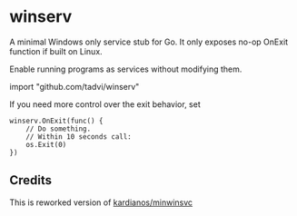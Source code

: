 # winserv

A minimal Windows only service stub for Go.
It only exposes no-op OnExit function if built on Linux.

Enable running programs as services without modifying them.

import "github.com/tadvi/winserv"

If you need more control over the exit behavior, set

```
winserv.OnExit(func() {
	// Do something.
	// Within 10 seconds call:
	os.Exit(0)
})
```

## Credits

This is reworked version of
[kardianos/minwinsvc](https://github.com/kardianos)

